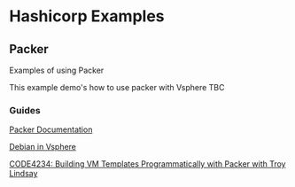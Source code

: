 # Hashicorp Examples


## Packer
Examples of using Packer 

This example demo's how to use packer with Vsphere TBC




### Guides

[Packer Documentation](https://www.packer.io/plugins/builders/vmware/iso)

[Debian in Vsphere](https://gmusumeci.medium.com/how-to-use-packer-to-build-a-debian-10-template-for-vmware-vsphere-28da6338c87e)

[CODE4234: Building VM Templates Programmatically with Packer with Troy Lindsay](https://www.youtube.com/watch?v=mO0oeCAjeO8)
